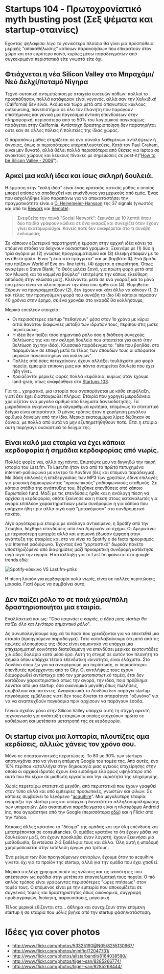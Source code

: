 # Startups 104 - Πρωτοχρονίατικό myth busting post (Σεξ ψέματα και startup-οταινίες)

Εχοντας ψηλαφίσει λίγο το γενικότερο πλαίσιο θα γίνει μια προσπάθεια μερικής "αποκαθήλωσης" κάποιων παρανοήσεων που επικρατούν στον χώρο και στο ευρύτερο κοινό, κυρίως μέσω παραδειγμάτων από συγκεκριμένα περιστατικά είτε γνωστά είτε όχι.

## Φτιάχνεται η νέα Silicon Valley στο Μπραχάμι/Νεό Δελχί/ποταμό Νίγηρα

Τεχνό-ουτοπική αντιμετώπιση με στοιχεία ευσευών πόθων: πολλοί το προσπάθησαν, πολλά κατάφεραν είναι γεγονός, αλλά σαν την Χαλκιδική (California) δεν είναι. Ακόμα και τώρα μετά από απανωτούς κύκλους outsourcing, πανεπιστήμια σε όλο τον πλανήτη που παράγουν επιστήμονες και γενικά μια παγκόσμια ένταση επενδύσεων στην πληροφορική, περισσότερο από το 50% του λογισμικού παγκοσμίως παράγεται στην California. Αντίστοιχη δραστηριοποίηση δεν παρατηρήται ούτε καν σε άλλες πόλεις ή πολιτείες της ίδιας χώρας.

Ο παραπάνω μύθος στηρίζεται σε ένα σύνολο λαθεμένων αντιλήψεων ή άγνοιας, όπως οι περισσότερες υπεραπλουστεύεις. Κατά τον Paul Graham, είναι μεν δυνατό, αλλά θέλει πολλά περισσότερα από θέσεις για laptop σε ανοικτούς χώρους και λευκους πίνακες με σημειώσεις σε post-it("[How to be Silicon Valley - 2006](http://www.paulgraham.com/siliconvalley.html)").

## Αρκεί μια καλή ίδεα και ίσως σκληρή δουλειά.

Η έμφαση στην "καλή ιδέα" είναι ένας κραταιός αστικός μύθος ο οποίος μπορεί επίσης να αποδειχθεί και επικίνδυνος για μερικούς από εμάς. Ένας που ασχολήθηκε λίγο παραπάνω για να αποκαταστήσει την πραγματικότητα είναι ο [D. Heinemeier-Hansson](http://david.heinemeierhansson.com/) της 37 signals (γνωστός και από τα [Rework](http://37signals.com/rework/) και [Remote](http://37signals.com/remote/)): 

> Σκεφθείτε την ταινά "Social Network": ξεκινάει με 10 λεπτά όπου δύο παιδία γράφουν κώδικα σε ένα γκαραζ και συνεχίζει όταν έχουν γίνει εκατομυριούχοι. Κανείς ποτέ δεν αναφέρεται στο τι συνέβη ενδιάμεσα;

Σε κάποιον εξωτερικό παρατηρητή η έμφαση στην αρχική ιδέα κάνει τα επόμενα στάδια να δείχνουν ουσιαστικά γραμμικά: Ξεκινάμε με (1) δύο ή τρία αγόρια με (2) γνώσεις προγραμματισμού και (3) έλειψη επαφών με το αντίθετο φύλο. Είναι "μέσα στα πράγματα" και με βαρβάτο IQ. Ενά βράδυ που παίζουν World of Eve on- line tetris, (4) έρχεται η επιφοίτηση. Όπως αναφέρει ο Steve Blank, "ο Θεός μιλάει ξανά, για πρώτη φορά μετά από τον Μωυσή και τα καμμένα βούρλα" (επιτρέψτε την κάπως ελεύθερη απόδοση στην γλώσσα μας). Κλείνονται μετά σε ένα γκαράζ και το μόνο που μένει είναι να υλοποιήσουν την ιδέα που ήρθε στο (4). Θυμηθείτε: Ξέρουν να προγραμματίζουν (2), δεν έχουν και κάτι άλλο να κάνουν (1, 3) και τέλος την προηγούμενη φορά που συνέβη το ίδιο (4) κάποιοι πέρασαν 40 χρόνια στην έρημο, σε ένα χρονάκι στο γκαράζ θα κολλήσουμε;

Μερικά επιπλέον στοιχεία:
* Οι περισσότερες startup "πεθαίνουν" μέσα στον 1ο χρόνο με κύρια αιτιά θανάτου διαφωνίες μεταξύ των ιδρυτών τους, περίπου στις μισές περιπτώσεις.
* Η ιδέα δεν παίζει τόσο σημαντικό ρόλο όσο η διάθεση συνεχούς βελτίωσης της και την σκληρή δουλεία που απαιτείται για αυτό (την βελτίωση όχι την ιδέα). Κλασσικό παράδειγμα το: "site που βοηθάει στο παραμένουν σε επαφή μετά το τέλος των σπουδών τους οι απόφοιτοι μερικών πανεπιστημίων και κολεγίων".
* Πολλές από όσες πετυχαίνουν, έχουν αλλάξει τουλάχιστο μια φορά πορεία, εμπειρία επίπονη μιας και πάντα αναιρείται δουλεία που έχει ήδη γίνει.
* Χρειάζονται μερικές φορές πολλά κεφάλαια, κυρίως όταν έχουμε land-grab, όπως αναφέρθηκε στο [Startups 103](http://tnfy.gr/2013/12/19/startups-103/).

Για το... χρηματικό, μια ιστορία που αναπαράγεται με κάθε επιφύλαξη, γιατί δεν έχει διασταυρωθεί πλήρως: Εταιρία που χορηγεί μικροδάνεια χρειαζόταν ένα μεγάλο αριθμό από δείγματα δανειοδότησης. Τα μικροδάνεια εγκρίνονται με αλγοριθμικά κριτήρια, επομένως το στατιστικό δείγμα είναι απαραίτητο. Ο μόνος τρόπος ήταν η χορήγηση μεγάλου αριθμού δανείων από την ίδια. Μερικά εκατομμύρια λίρες δώθηκαν σε δάνεια, με πολλά από αυτά να μην εξυπηρετήθηθούν ποτέ. Έτσι η εταιρία αυτή παρήγαγε ουσιαστικά το δείγμα της.

## Είναι καλό μια εταιρία να έχει κάποια κερδοφορία ή σημάδια κερδοφορίας από νωρίς.

Πολλές φορές ναι, αλλά όχι πάντα. Επιρτέψτε μου να διηγηθώ την πικρή ιστορία του Last.fm. To Last.fm ήταν ένα από τα πρώτα πετυχημένα internet-ραδιόφωνα με κέντρο το Λονδίνο (δες και επόμενο παράδειγμα). Με βάση επιλογές ή επεξεργασίας των MP3 των χρηστών, έδινε επιλογές για μουσική δημιουργώντας "προσωπικούς" ραδιοφωνικούς σταθμούς. Σε κάποιο στάδιο της ανάπτυξης του, δέχθηκε επενδύσεις από κάποιο Ευρωπαϊκό fund. Μαζί με τις επενδύσεις ήρθε και η ανάλογη πίεση να αρχίσει η κερδοφορία, οπότε ξεκίνησε και η πίεση στους καταναλωτές για αγορά επιπλέον χαρακτηριστικών μέσω συνδρομών ή για κάποια που υπήρχαν ήδη πριν αλλα σιγά σιγά "μετακόμισαν" στο συνδρομητικό πακέτο.

Λίγο αργότερα μια εταιρία με ανάλογο αντικείμενο, η Spotify από την Σουηδία, δέχθηκε επενδύσεις από ένα Αμερικάνικο σχήμα. Οι Αμερικάνοι με περισσότερη εμπειρία αλλά και υπομονή έδωσαν έμφαση στην ανάπτυξη της εταιρίας και στο να γίνει το Spotify ο de facto προορισμός για Internet ραδιόφωνο. Έχοντας ένα "χορταστικό" δωρεάν πακέτο υποστηριζόμενο από διαφημίσεις μαζί προαιρετική συνδρομή κατέκτησε σιγά σιγά την αγορά. Η κατάλληξη για το Last.fm φαίνεται στα google trends εδώ:

![Spotify-κόκκινο VS Last.fm-μπλε](https://dl.dropboxusercontent.com/u/1995706/cdn/blog/spotify-red_vs_lastfm-blue.png "Spotify - κόκκινο VS Last.fm - μπλε")

Η πίεση λοιπόν για κερδοφορία πολύ νωρίς, είναι σε πολλές περπτώσεις μοιραία. Γιατί όμως να συμβαίνει αυτό;

## Δεν παίζει ρόλο το σε ποιά χώρα/πόλη δραστηριοποιήται μια εταιρία.

Εναλλακτικά και ως: "*Όσο παιρνάει ο καιρός, η έδρα μιας startup θα παίζει όλο και λιγότερο σημαντικό ρόλο*".

Ας συνυπολογίσουμε αρχικά τα ποσά που χρειάζονται για να επεκτεθεί μια εταιρία (προηγούμενο παράδειγμα). Τότε καταλαβαίνουμε ότι μετά από τις πρώτες υλοποιήσεις της ιδέας είναι σημαντικό να υπάρχει μια επιχειρηματική κοινότητα διατεθειμένη να επενδύσει μερικές εκατοντάδες χιλιάδες δολάρια κατά μέσο όρο.
Αυτή τη στιγμή σε αυτόν τον πλανήτη τα σημεία όπου υπάρχει τέτοια επενδυτική κοινότητα, είναι ελάχιστα. Στο Λονδίνο όπου ζω για να αναφέρουμε μια περίπτωση, οι περισσότεροι επενδυτές πρόερχονται από το City. Οι αντιλήψεις τους έχουν διαμορφωθεί αντίστοιχα από τον χρηματοπιστωτικό τομέα, έτσι δεν κοιτάζουν χαρακτηριστικά όπως την αγορά, την ιδέα, ποιό πρόβλημα λύνεται από μια startup, όσο οικονομικά μεγάθη όπως πωλήσεις, συμβόλαια και πατέντες. Αναγκαστικά το Λονδίνο δεν παράγει startup παγκόσμιας εμβέλειας γιατί δεν τους δίνεται το απαραίτητο "οξυγόνο" για να να αναπτυχθούν παγκόσμια πριν αρχίσουν να παράγουν έσοδα.

Γενικά σχεδόν μόνο στην Silicon Valley υπάρχει αυτή τη στιγμή αρκετή τεχνογνωσία για ανάπτυξη εταιριών οι οποίες στοχεύουν πρώτα σε καθιέρωση και μετέπειτα μετατροπή της σε κερδοφορία.

## Οι startup είναι μια λοτταρία, πλουτίζεις αμα κερδίσεις, αλλιώς χάνεις τον χρόνο σου.

Μόνο σε οπορτουνιστικές περιπτώσεις. Το 80 με 90% των startups αποτυγχάνει στο να γίνει η επόμενη Google του τομέα της. Από αυτές, ένα 10% περίπου καταλλήγει στην δημιουργία μιας υγειούς επιχείρησης στην οποία οι αρχικοί ιδρυτές έχουν ένα εισόδημα ελαφρώς υψηλότερο από αυτό που θα είχαν σε μισθωτή εργασία και την κυριότητα της επιχείρησης.

Χωρίς περεταίρω στατιστικά μεγέθη, από περιστατικά που έχουν γραφθεί στον τύπο αλλά και από εμπειρίες προσωπικές, γνωστών και φίλων: Σε κάποιες συμβαίνει το λεγόμενο "[acquihire](http://en.wikipedia.org/wiki/Acqui-hiring)". Μια μεγαλύτερη εταιρία αγοράζει την startup μιας και υπάρχει η δυνατότητα αλληλοσυμπλήρωσης των υπηρεσιών. Δύο αγαπημένα παράδειγματα είναι η πλατφόρμα Android inc, που αγοράστηκε από την Google (περισσότερα [εδώ](http://www.businessweek.com/stories/2005-08-16/google-buys-android-for-its-mobile-arsenal)) και η Flickr από την Yahoo.

Κάποιες άλλες κρατάνε το "δέσιμο" της ομάδας και την όλη επένδυση και μετατρέπονται σε consultancies. Οι ομάδες κρατάνε το ότι έχουν μάθει να δουλεύουν μαζί, ότι έχουν προσλάβει έναν λογιστή, έχουν ξεκινήσει μια μισθοδωσία, ξενιτεύσει 2-3 ξαδέλφια τους και άλλα. Όλη αυτή η υποδομή χρησιμοποιείται στην εκτέλεση έργων για τρίτους.

Ένα μείγμα των δύο προηγούμενων σεναρίων, έχουμε όταν το acquihire γίνεται όχι για το προϊόν της startup, αλλά για την ομάδα που έχει χτισθεί.

Μερικά στελέχη χρησιμοποιούν τις γνώσεις και τις ικανότητες που απέκτεισαν ως εφόδια στην μετέπειτα επαγγελματική τους πορεία. Ο πιό απλός τρόπος είναι γράφωντας περισσότερες "ώρες πτήσεως" στον τομέα τους. Ο επόμενος είναι με την εμπειρία που αποκομίζεται σε συγγενείς τομείς και δραστηριότητες όπως οικονομικά, συγγραφή προδιαγραφών, διοίκηση, παρουσιάσεις, μαγειρική.

Τέλος μερικοί εθίζονται στο... άθλημα και συνεχίζουν στην επόμενη startup ή σε εταιρία που μόλις βγήκε από την startup φάση/κατάσταση.


# Ιδέες για cover photos

* http://www.flickr.com/photos/53325190@N05/8255130667/
* http://www.flickr.com/photos/minifig/72047731/
* http://www.flickr.com/photos/allstarbandit/8164038580/
* http://www.flickr.com/photos/tijger-san/8285266774/
* http://www.flickr.com/photos/tijger-san/8285268444/
